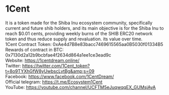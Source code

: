 # 1Cent
It is a token made for the Shiba Inu ecosystem community, specifically current and future shib holders, and its main objective is for the Shiba Inu to reach $0.01 cents, providing weekly burns of the SHIB ERC20 network token and thus reduce supply and revaluation. its value over time.  
1Cent Contract Token: 0xAe4d7B8e83bacc7469615565aa0B5030f01334B5  
Rewards of contract in BTC: 0x7130d2a12b9bcbfae4f2634d864a1ee1ce3ead9c  
Website: https://1centdream.online/  
Twitter: https://twitter.com/1Cent_token?t=8o9TYXhGfW8yUwbscLytBg&amp;s=09  
Facebook: https://www.facebook.com/1CentDream/  
Official telegram: https://t.me/Ecosystem1Cent  
YouTube:  https://youtube.com/channel/UCFTM5eJuqwqqEX_GUMsjAyA
